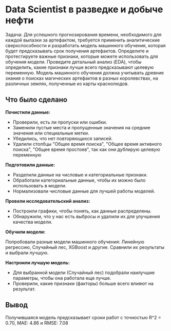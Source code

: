 # Data Scientist в разведке и добыче нефти
Задача: Для успешного прогнозирования времени, необходимого для каждой вылазки за артефактом, требуется применить аналитические сверхспособности и разработать модель машинного обучения, которая будет предсказывать срок получения артефактов. Определите и протестируете важные признаки, которые можете использовать для обучения модели. Проведите детальный анализ (EDA), чтобы определить, какие признаки лучше всего предсказывают целевую переменную. Модель машинного обучения должна учитывать древние знания о поисках магических артефактов в разных королевствах, на различных землях, полученные из карты краснолюдов.
## Что было сделано

**Почистили данные:**

 - Проверили, есть ли пропуски или ошибки. 
 - Заменили пустые места и пропущенные значения на средние значения или специальные метки. 
 - Убедились, что нет повторяющихся записей.
 - Удалили столбцы "Общее время поиска", "Общее время активного поиска", "Общее время простоев", так как они дублирую целевую переменную

**Подготовили данные:**

 - Разделили данные на числовые и категориальные признаки. 
 - Обработали категориальные данные, чтобы их можно было использовать в модели.
 - Нормализовали числовые данные для лучшей работы моделей.

**Провели исследовательский анализ:**

 - Построили графики, чтобы понять, как данные распределены.
 - Обнаружили,
   что у нас есть выбросы и удалили их для
   улучшения качества модели.

**Обучили модели:**

Попробовали разные модели машинного обучения: Линейную регрессию, Случайный лес, XGBoost и другие.
Сравнили их результаты и выбрали лучшую.

**Настроили лучшую модель:**

 - Для выбранной модели (Случайный лес) подобрали наилучшие параметры, чтобы она работала еще лучше. 
 - Проверили, какие признаки (факторы) больше всего влияют на результат.

## Вывод
Получившаяся модель предсказывает сроки работ с точностью R^2 = 0.70, MAE: 4.86 и RMSE: 7.08 
